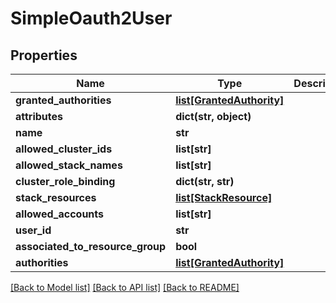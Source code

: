 # SimpleOauth2User

## Properties
Name | Type | Description | Notes
------------ | ------------- | ------------- | -------------
**granted_authorities** | [**list[GrantedAuthority]**](GrantedAuthority.md) |  | [optional] 
**attributes** | **dict(str, object)** |  | [optional] 
**name** | **str** |  | [optional] 
**allowed_cluster_ids** | **list[str]** |  | [optional] 
**allowed_stack_names** | **list[str]** |  | [optional] 
**cluster_role_binding** | **dict(str, str)** |  | [optional] 
**stack_resources** | [**list[StackResource]**](StackResource.md) |  | [optional] 
**allowed_accounts** | **list[str]** |  | [optional] 
**user_id** | **str** |  | [optional] 
**associated_to_resource_group** | **bool** |  | [optional] 
**authorities** | [**list[GrantedAuthority]**](GrantedAuthority.md) |  | [optional] 

[[Back to Model list]](../README.md#documentation-for-models) [[Back to API list]](../README.md#documentation-for-api-endpoints) [[Back to README]](../README.md)


